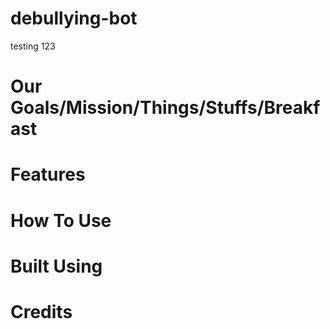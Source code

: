 # debullying-bot

testing 123

# Our Goals/Mission/Things/Stuffs/Breakfast

# Features

# How To Use

# Built Using

# Credits
